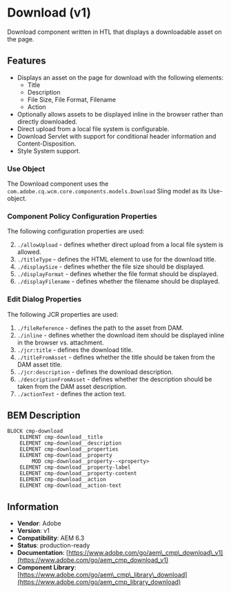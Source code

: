 <!--
Copyright 2019 Adobe Systems Incorporated

Licensed under the Apache License, Version 2.0 (the "License");
you may not use this file except in compliance with the License.
You may obtain a copy of the License at

    http://www.apache.org/licenses/LICENSE-2.0

Unless required by applicable law or agreed to in writing, software
distributed under the License is distributed on an "AS IS" BASIS,
WITHOUT WARRANTIES OR CONDITIONS OF ANY KIND, either express or implied.
See the License for the specific language governing permissions and
limitations under the License.
-->

Download (v1)
====
Download component written in HTL that displays a downloadable asset on the page.

## Features
* Displays an asset on the page for download with the following elements:
    * Title
    * Description
    * File Size, File Format, Filename
    * Action
* Optionally allows assets to be displayed inline in the browser rather than directly downloaded.
* Direct upload from a local file system is configurable.
* Download Servlet with support for conditional header information and Content-Disposition.
* Style System support.

### Use Object
The Download component uses the `com.adobe.cq.wcm.core.components.models.Download` Sling model as its Use-object.

### Component Policy Configuration Properties
The following configuration properties are used:

2. `./allowUpload` - defines whether direct upload from a local file system is allowed.
3. `./titleType` - defines the HTML element to use for the download title.
4. `./displaySize` - defines whether the file size should be displayed.
5. `./displayFormat` - defines whether the file format should be displayed.
6. `./displayFilename` - defines whether the filename should be displayed.

### Edit Dialog Properties
The following JCR properties are used:

1. `./fileReference` - defines the path to the asset from DAM.
2. `./inline` - defines whether the download item should be displayed inline in the browser vs. attachment.
3. `./jcr:title` - defines the download title.
4. `./titleFromAsset` - defines whether the title should be taken from the DAM asset title.
5. `./jcr:description` - defines the download description.
6. `./descriptionFromAsset` - defines whether the description should be taken from the DAM asset description.
7. `./actionText` - defines the action text.

## BEM Description
```
BLOCK cmp-download
    ELEMENT cmp-download__title
    ELEMENT cmp-download__description
    ELEMENT cmp-download__properties
    ELEMENT cmp-download__property
        MOD cmp-download__property--<property>
    ELEMENT cmp-download__property-label
    ELEMENT cmp-download__property-content
    ELEMENT cmp-download__action
    ELEMENT cmp-download__action-text
```

## Information
* **Vendor**: Adobe
* **Version**: v1
* **Compatibility**: AEM 6.3
* **Status**: production-ready
* **Documentation**: [https://www.adobe.com/go/aem\_cmp\_download\_v1](https://www.adobe.com/go/aem_cmp_download_v1)
* **Component Library**: [https://www.adobe.com/go/aem\_cmp\_library\_download](https://www.adobe.com/go/aem_cmp_library_download)
